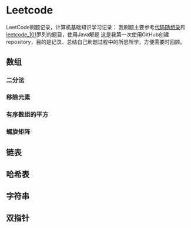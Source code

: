 # Leetcode
LeetCode刷题记录，计算机基础知识学习记录：
我刷题主要参考[代码随想录](https://programmercarl.com/)和[leetcode_101](https://github.com/changgyhub/leetcode_101)罗列的题目，使用Java解题
这是我第一次使用GitHub创建repository，目的是记录、总结自己刷题过程中的所思所学，方便需要时回顾。

## 数组
### 二分法
### 移除元素
### 有序数组的平方
### 螺旋矩阵

## 链表

## 哈希表

## 字符串

## 双指针
